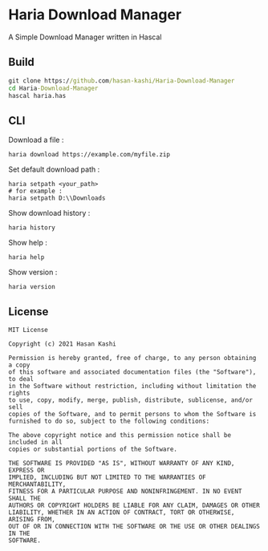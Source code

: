 # Haria Download Manager
A Simple Download Manager written in Hascal

## Build
```bat
git clone https://github.com/hasan-kashi/Haria-Download-Manager
cd Haria-Download-Manager
hascal haria.has
```

## CLI
Download a file :
```
haria download https://example.com/myfile.zip
```

Set default download path :
```
haria setpath <your_path>
# for example :
haria setpath D:\\Downloads
```

Show download history :
```
haria history
```

Show help :
```
haria help
```

Show version :
```
haria version
```

## License
```
MIT License

Copyright (c) 2021 Hasan Kashi

Permission is hereby granted, free of charge, to any person obtaining a copy
of this software and associated documentation files (the "Software"), to deal
in the Software without restriction, including without limitation the rights
to use, copy, modify, merge, publish, distribute, sublicense, and/or sell
copies of the Software, and to permit persons to whom the Software is
furnished to do so, subject to the following conditions:

The above copyright notice and this permission notice shall be included in all
copies or substantial portions of the Software.

THE SOFTWARE IS PROVIDED "AS IS", WITHOUT WARRANTY OF ANY KIND, EXPRESS OR
IMPLIED, INCLUDING BUT NOT LIMITED TO THE WARRANTIES OF MERCHANTABILITY,
FITNESS FOR A PARTICULAR PURPOSE AND NONINFRINGEMENT. IN NO EVENT SHALL THE
AUTHORS OR COPYRIGHT HOLDERS BE LIABLE FOR ANY CLAIM, DAMAGES OR OTHER
LIABILITY, WHETHER IN AN ACTION OF CONTRACT, TORT OR OTHERWISE, ARISING FROM,
OUT OF OR IN CONNECTION WITH THE SOFTWARE OR THE USE OR OTHER DEALINGS IN THE
SOFTWARE.
```
